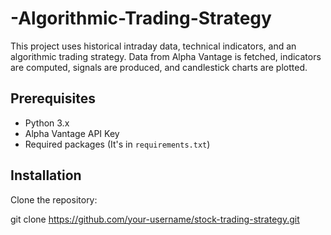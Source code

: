 # -Algorithmic-Trading-Strategy
This project uses historical intraday data, technical indicators, and an algorithmic trading strategy. Data from Alpha Vantage is fetched, indicators are computed, signals are produced, and candlestick charts are plotted.

## Prerequisites

- Python 3.x
- Alpha Vantage API Key
- Required packages (It's in `requirements.txt`)

## Installation

Clone the repository:

git clone https://github.com/your-username/stock-trading-strategy.git
